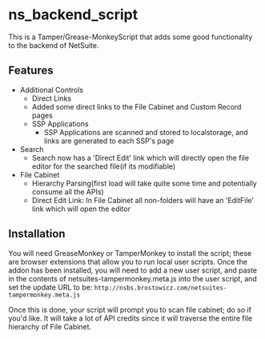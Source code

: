 # ns_backend_script

This is a Tamper/Grease-MonkeyScript that adds some good functionality to the backend of NetSuite.

## Features
* Additional Controls
  * Direct Links
  * Added some direct links to the File Cabinet and Custom Record pages
  * SSP Applications
    * SSP Applications are scanned and stored to localstorage, and links are generated to each SSP's page
* Search
  * Search now has a 'Direct Edit' link which will directly open the file editor for the searched file(if its modifiable)
* File Cabinet
  * Hierarchy Parsing(first load will take quite some time and potentially consume all the APIs)
  * Direct Edit Link: In File Cabinet all non-folders will have an 'EditFile' link  which will open the editor

## Installation
You will need GreaseMonkey or TamperMonkey to install the script; these are browser extensions that allow you to run
local user scripts.  Once the addon has been installed, you will need to add a new user script, and paste in the contents
of netsuites-tampermonkey.meta.js into the user script, and set the update URL to be:
`http://nsbs.brostowicz.com/netsuites-tampermonkey.meta.js`

Once this is done, your script will prompt you to scan file cabinet; do so if you'd like.  It will take a lot of API
credits since it will traverse the entire file hierarchy of File Cabinet.
